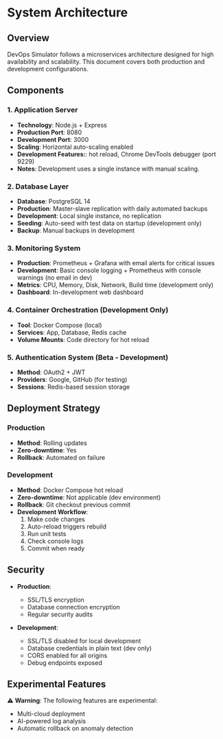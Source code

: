 # System Architecture

## Overview
DevOps Simulator follows a microservices architecture designed for high availability and scalability.
This document covers both production and development configurations.
## Components

### 1. Application Server
- **Technology**: Node.js + Express
- **Production Port**: 8080
- **Development Port**: 3000
- **Scaling**: Horizontal auto-scaling enabled
- **Development Features:**: hot reload, Chrome DevTools debugger (port 9229)
- **Notes**: Development uses a single instance with manual scaling.

### 2. Database Layer
- **Database**: PostgreSQL 14
- **Production**: Master-slave replication with daily automated backups
- **Development**: Local single instance, no replication
- **Seeding**: Auto-seed with test data on startup (development only)
- **Backup**: Manual backups in development

### 3. Monitoring System
- **Production**: Prometheus + Grafana with email alerts for critical issues
- **Development**: Basic console logging + Prometheus with console warnings (no email in dev)
- **Metrics**: CPU, Memory, Disk, Network, Build time (development only)
- **Dashboard**: In-development web dashboard

### 4. Container Orchestration (Development Only)
- **Tool**: Docker Compose (local)
- **Services**: App, Database, Redis cache
- **Volume Mounts**: Code directory for hot reload

### 5. Authentication System (Beta - Development)
- **Method**: OAuth2 + JWT
- **Providers**: Google, GitHub (for testing)
- **Sessions**: Redis-based session storage

## Deployment Strategy
### Production
- **Method**: Rolling updates
- **Zero-downtime**: Yes
- **Rollback**: Automated on failure

### Development
- **Method**: Docker Compose hot reload
- **Zero-downtime**: Not applicable (dev environment)
- **Rollback**: Git checkout previous commit
- **Development Workflow**:
    1. Make code changes
    2. Auto-reload triggers rebuild
    3. Run unit tests
    4. Check console logs
    5. Commit when ready

## Security
- **Production**:
    - SSL/TLS encryption
    - Database connection encryption
    - Regular security audits
    
- **Development**:
    - SSL/TLS disabled for local development
    - Database credentials in plain text (dev only)
    - CORS enabled for all origins
    - Debug endpoints exposed

## Experimental Features
⚠️ **Warning**: The following features are experimental:
- Multi-cloud deployment
- AI-powered log analysis
- Automatic rollback on anomaly detection
